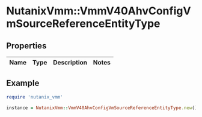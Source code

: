 # NutanixVmm::VmmV40AhvConfigVmSourceReferenceEntityType

## Properties

| Name | Type | Description | Notes |
| ---- | ---- | ----------- | ----- |

## Example

```ruby
require 'nutanix_vmm'

instance = NutanixVmm::VmmV40AhvConfigVmSourceReferenceEntityType.new()
```

